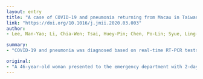 ```yaml
---
layout: entry
title: "A case of COVID-19 and pneumonia returning from Macau in Taiwan: clinical course and anti-SARS-CoV-2 IgG dynamic"
link: "https://doi.org/10.1016/j.jmii.2020.03.003"
author:
- Lee, Nan-Yao; Li, Chia-Wen; Tsai, Huey-Pin; Chen, Po-Lin; Syue, Ling-Shan; Li, Ming-Chi; Tsai, Chin-Shiang; Lo, Ching-Lung; Hsueh, Po-Ren; Ko, Wen-Chien

summary:
- "COVID-19 and pneumonia was diagnosed based on real-time RT-PCR tests for oropharyngeal swab samples and the presence of anti-SARS-COV-2 IgG starting from the illness day 11 and post-exposure 18-21 days. The presence of antibiotics was confirmed. A 46-year-old woman presented to the emergency department with 2-day fever and cough at seven days after returning from Macau. CoVID was diagnosed with pneumonia and fever. She returned to Macau, 46, was presented to a 2-day RT and pneumonia. RT RT test."

original:
- "A 46-year-old woman presented to the emergency department with 2-day fever and cough at seven days after returning from Macau. COVID-19 and pneumonia was diagnosed based on the positive real-time RT-PCR tests for oropharyngeal swab samples and the presence of anti-SARS-COV-2 IgG starting from the illness day 11 and post-exposure 18-21 days."
---
```


